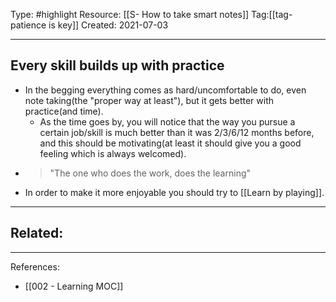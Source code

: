 Type: #highlight 
Resource: [[S- How to take smart notes]]
Tag:[[tag- patience is key]]
Created: 2021-07-03

---
## Every skill builds up with practice 
- In the begging everything comes as hard/uncomfortable to do, even note taking(the "proper way at least"), but it gets better with practice(and time). 
	- As the time goes by, you will notice that the way you pursue a certain job/skill is much better than it was 2/3/6/12 months before, and this should be motivating(at least it should give you a good feeling which is always welcomed).
- >"The one who does the work, does the learning"
- In order to make it more enjoyable you should try to [[Learn by playing]].

---
Related:
- 

---
References:
- [[002 - Learning MOC]]
